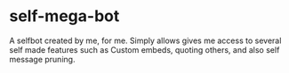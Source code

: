 # self-mega-bot

A selfbot created by me, for me. Simply allows gives me access to several self made features such as Custom embeds, quoting others, and also self message pruning.
